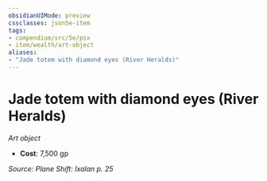 ```yaml
---
obsidianUIMode: preview
cssclasses: json5e-item
tags:
- compendium/src/5e/psx
- item/wealth/art-object
aliases: 
- "Jade totem with diamond eyes (River Heralds)"
---
```

# Jade totem with diamond eyes (River Heralds)
*Art object*  

- **Cost**: 7,500 gp

*Source: Plane Shift: Ixalan p. 25*